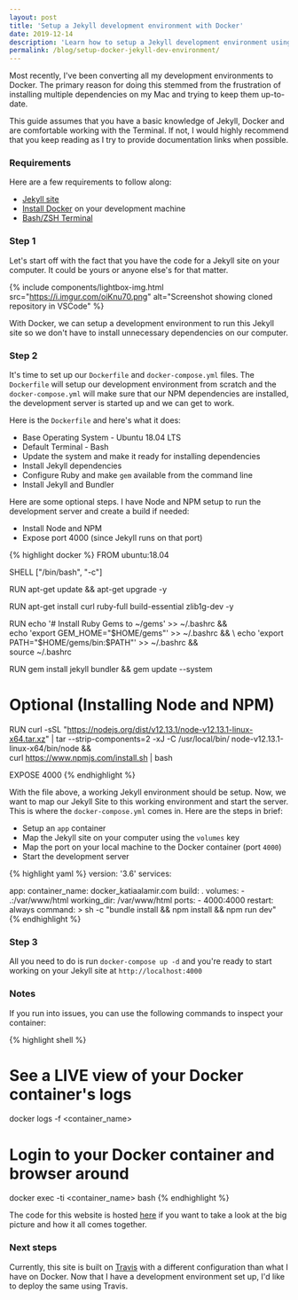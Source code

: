 ```yaml
---
layout: post
title: 'Setup a Jekyll development environment with Docker'
date: 2019-12-14
description: 'Learn how to setup a Jekyll development environment using Docker'
permalink: /blog/setup-docker-jekyll-dev-environment/
---
```


Most recently, I've been converting all my development environments to Docker. The primary reason for doing this stemmed from the frustration of installing multiple dependencies on my Mac and trying to keep them up-to-date.

This guide assumes that you have a basic knowledge of Jekyll, Docker and are comfortable working with the Terminal. If not, I would highly recommend that you keep reading as I try to provide documentation links when possible.

### Requirements

Here are a few requirements to follow along:

- [Jekyll site](https://github.com/katia-aa)
- [Install Docker](https://docs.docker.com/v17.09/engine/installation/) on your development machine
- [Bash/ZSH Terminal](<https://en.wikipedia.org/wiki/Bash_(Unix_shell)>)

### Step 1

Let's start off with the fact that you have the code for a Jekyll site on your computer. It could be yours or anyone else's for that matter.

{% include components/lightbox-img.html src="https://i.imgur.com/oiKnu70.png" alt="Screenshot showing cloned repository in VSCode" %}

With Docker, we can setup a development environment to run this Jekyll site so we don't have to install unnecessary dependencies on our computer.

### Step 2

It's time to set up our `Dockerfile` and `docker-compose.yml` files. The `Dockerfile` will setup our development environment from scratch and the `docker-compose.yml` will make sure that our NPM dependencies are installed, the development server is started up and we can get to work.

Here is the `Dockerfile` and here's what it does:

- Base Operating System - Ubuntu 18.04 LTS
- Default Terminal - Bash
- Update the system and make it ready for installing dependencies
- Install Jekyll dependencies
- Configure Ruby and make `gem` available from the command line
- Install Jekyll and Bundler

Here are some optional steps. I have Node and NPM setup to run the development server and create a build if needed:

- Install Node and NPM
- Expose port 4000 (since Jekyll runs on that port)

{% highlight docker %}
FROM ubuntu:18.04

SHELL ["/bin/bash", "-c"]

RUN apt-get update && apt-get upgrade -y

RUN apt-get install curl ruby-full build-essential zlib1g-dev -y

RUN echo '# Install Ruby Gems to ~/gems' >> ~/.bashrc && \
 echo 'export GEM_HOME="$HOME/gems"' >> ~/.bashrc && \
  echo 'export PATH="$HOME/gems/bin:\$PATH"' >> ~/.bashrc && \
 source ~/.bashrc

RUN gem install jekyll bundler && gem update --system

# Optional (Installing Node and NPM)

RUN curl -sSL "https://nodejs.org/dist/v12.13.1/node-v12.13.1-linux-x64.tar.xz" | tar --strip-components=2 -xJ -C /usr/local/bin/ node-v12.13.1-linux-x64/bin/node && \
 curl https://www.npmjs.com/install.sh | bash

EXPOSE 4000
{% endhighlight %}

With the file above, a working Jekyll environment should be setup. Now, we want to map our Jekyll Site to this working environment and start the server. This is where the `docker-compose.yml` comes in. Here are the steps in brief:

- Setup an `app` container
- Map the Jekyll site on your computer using the `volumes` key
- Map the port on your local machine to the Docker container (port `4000`)
- Start the development server

{% highlight yaml %}
version: '3.6'
services:

  app:
    container_name: docker_katiaalamir.com
    build: .
    volumes:
      - .:/var/www/html
    working_dir: /var/www/html
    ports:
      - 4000:4000
    restart: always
    command: >
      sh -c "bundle install &&
            npm install &&
            npm run dev"
{% endhighlight %}

### Step 3

All you need to do is run `docker-compose up -d` and you're ready to start working on your Jekyll site at `http://localhost:4000`

### Notes

If you run into issues, you can use the following commands to inspect your container:

{% highlight shell %}
# See a LIVE view of your Docker container's logs
docker logs -f <container_name>

# Login to your Docker container and browser around
docker exec -ti <container_name> bash
{% endhighlight %}

The code for this website is hosted [here](https://github.com/katia-aa) if you want to take a look at the big picture and how it all comes together.

### Next steps

Currently, this site is built on [Travis](https://travis-ci.com/katiaalamir/katiaalamir.com) with a different configuration than what I have on Docker. Now that I have a development environment set up, I'd like to deploy the same using Travis.
